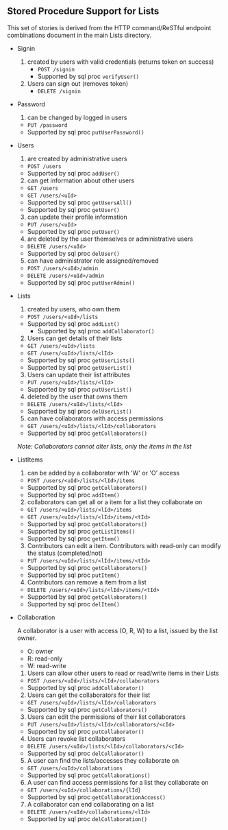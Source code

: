 ## Stored Procedure Support for **Lists**
This set of stories is derived from the HTTP command/ReSTful endpoint
combinations document in the main Lists directory.

+ Signin
  1. created by users with valid credentials (returns token on success)
      + ```POST /signin```
      + Supported by sql proc ```verifyUser()```
  2. Users can sign out (removes token)
      + ```DELETE /signin```
+ Password
  1. can be changed by logged in users
    + ```PUT /password```
    + Supported by sql proc ```putUserPassword()```
+ Users
  1. are created by administrative users
    + ```POST /users```
    + Supported by sql proc ```addUser()```
  2. can get information about other users
    + ```GET /users```
    + ```GET /users/<uId>```
    + Supported by sql proc ```getUsersAll()```
    + Supported by sql proc ```getUser()```
  3. can update their profile information
    + ```PUT /users/<uId>```
    + Supported by sql proc ```putUser()```
  4. are deleted by the user themselves or administrative users
    + ```DELETE /users/<uId>```
    + Supported by sql proc ```delUser()```
  5. can have administrator role assigned/removed
    + ```POST /users/<uId>/admin```
    + ```DELETE /users/<uId>/admin```
    + Supported by sql proc ```putUserAdmin()```

+ Lists
  1. created by users, who own them
    + ```POST /users/<uId>/lists```
    + Supported by sql proc ```addList()```
      + Supported by sql proc ```addCollaborator()```
  2. Users can get details of their lists
    + ```GET /users/<uId>/lists```
    + ```GET /users/<uId>/lists/<lId>```
    + Supported by sql proc ```getUserLists()```
    + Supported by sql proc ```getUserList()```
  3. Users can update their list attributes
    + ```PUT /users/<uId>/lists/<lId>```
    + Supported by sql proc ```putUserList()```
  4. deleted by the user that owns them
    + ```DELETE /users/<uId>/lists/<lId>```
    + Supported by sql proc ```delUserList()```
  5. can have collaborators with access permissions
    + ```GET /users/<uId>/lists/<lId>/collaborators```
    + Supported by sql proc ```getCollaborators()```

  *Note: Collaborators cannot alter lists, only the items in the list*

+ ListItems
  1. can be added by a collaborator with 'W' or 'O' access
    + ```POST /users/<uId>/lists/<lId>/items```
    + Supported by sql proc ```getCollaborators()```
    + Supported by sql proc ```addItem()```
  2. collaborators can get all or a item for a list they collaborate on
    + ```GET /users/<uId>/lists/<lId>/items```
    + ```GET /users/<uId>/lists/<lId>/items/<tId>```
    + Supported by sql proc ```getCollaborators()```
    + Supported by sql proc ```getListItems()```
    + Supported by sql proc ```getItem()```
  3. Contributors can edit a item. Contributors with read-only can modify
  the status (completed/not)
    + ```PUT /users/<uId>/lists/<lId>/items/<tId>```
    + Supported by sql proc ```getCollaborators()```
    + Supported by sql proc ```putItem()```
  4. Contributors can remove a item from a list
    + ```DELETE /users/<uId>/lists/<lId>/items/<tId>```
    + Supported by sql proc ```getCollaborators()```
    + Supported by sql proc ```delItem()```

+ Collaboration

  A collaborator is a user with access (O, R, W) to a list, issued by
  the list owner.
  + O: owner
  + R: read-only
  + W: read-write

  1. Users can allow other users to read or read/write items in their Lists
    + ```POST /users/<uId>/lists/<lId>/collaborators```
    + Supported by sql proc ```addCollaborator()```
  2. Users can get the collaborators for their list
    + ```GET /users/<uId>/lists/<lId>/collaborators```
    + Supported by sql proc ```getCollaborators()```
  3. Users can edit the permissions of their list collaborators
    + ```PUT /users/<uId>/lists/<lId>/collaborators/<cId>```
    + Supported by sql proc ```putCollaborator()```
  4. Users can revoke list collaborators
    + ```DELETE /users/<uId>/lists/<lId>/collaborators/<cId>```
    + Supported by sql proc ```delCollaborator()```
  5. A user can find the lists/accesses they collaborate on
    + ```GET /users/<uId>/collaborations```
    + Supported by sql proc ```getCollaborations()```
  6. A user can find access permissions for a list they collaborate on
    + ```GET /users/<uId>/collaborations/{lId}```
    + Supported by sql proc ```getCollaborationAccess()```
  7. A collaborator can end collaborating on a list
    + ```DELETE /users/<uId>/collaborations/<lId>```
    + Supported by sql proc ```delCollaboration()```
